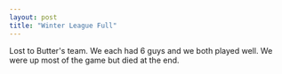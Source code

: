 ```yaml
---
layout: post
title: "Winter League Full"
---
```


Lost to Butter's team. We each had 6 guys and we both played well. We were up most of the game but died at the end.
